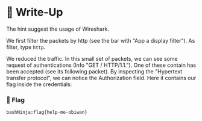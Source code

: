 # 🔑 Write-Up

The hint suggest the usage of Wireshark.

We first filter the packets by http (see the bar with "App a display filter").
As filter, type `http`.

We reduced the traffic. In this small set of packets, we can see some request
of authentications (Info "GET / HTTP/1.1.").
One of these contain has been accepted (see its following packet).
By inspecting the "Hypertext transfer protocol", we can notice the Authorization
field. Here it contains our flag inside the credentials:

### 🚩 Flag

```plain
bashNinja:flag{help-me-obiwan}
```